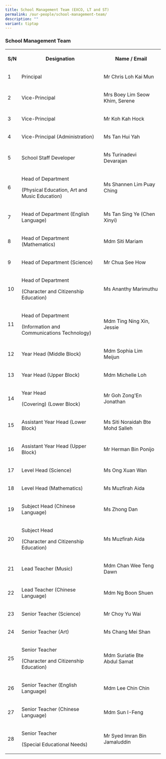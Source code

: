 ```yaml
---
title: School Management Team (EXCO, LT and ST)
permalink: /our-people/school-management-team/
description: ""
variant: tiptap
---
```

<h3>School Management Team</h3>
<table style="minWidth: 75px">
<colgroup>
<col>
<col>
<col>
</colgroup>
<tbody>
<tr>
<th rowspan="1" colspan="1">
<p>S/N</p>
</th>
<th rowspan="1" colspan="1">
<p>Designation</p>
</th>
<th rowspan="1" colspan="1">
<p>Name / Email</p>
</th>
</tr>
<tr>
<td rowspan="1" colspan="1">
<p>1</p>
</td>
<td rowspan="1" colspan="1">
<p>Principal</p>
</td>
<td rowspan="1" colspan="1">
<p>Mr Chris Loh Kai Mun</p>
</td>
</tr>
<tr>
<td rowspan="1" colspan="1">
<p>2</p>
</td>
<td rowspan="1" colspan="1">
<p>Vice-Principal</p>
</td>
<td rowspan="1" colspan="1">
<p>Mrs Boey Lim Seow Khim, Serene</p>
</td>
</tr>
<tr>
<td rowspan="1" colspan="1">
<p>3</p>
</td>
<td rowspan="1" colspan="1">
<p>Vice-Principal</p>
</td>
<td rowspan="1" colspan="1">
<p>Mr Koh Kah Hock</p>
</td>
</tr>
<tr>
<td rowspan="1" colspan="1">
<p>4</p>
</td>
<td rowspan="1" colspan="1">
<p>Vice-Principal (Administration)</p>
</td>
<td rowspan="1" colspan="1">
<p>Ms Tan Hui Yah</p>
</td>
</tr>
<tr>
<td rowspan="1" colspan="1">
<p>5</p>
</td>
<td rowspan="1" colspan="1">
<p>School Staff Developer</p>
</td>
<td rowspan="1" colspan="1">
<p>Ms Turinadevi Devarajan</p>
</td>
</tr>
<tr>
<td rowspan="1" colspan="1">
<p>6</p>
</td>
<td rowspan="1" colspan="1">
<p>Head of Department</p>
<p>(Physical Education, Art and Music Education)</p>
</td>
<td rowspan="1" colspan="1">
<p>Ms Shannen Lim Puay Ching</p>
</td>
</tr>
<tr>
<td rowspan="1" colspan="1">
<p>7</p>
</td>
<td rowspan="1" colspan="1">
<p>Head of Department (English Language)</p>
</td>
<td rowspan="1" colspan="1">
<p>Ms Tan Sing Ye (Chen Xinyi)</p>
</td>
</tr>
<tr>
<td rowspan="1" colspan="1">
<p>8</p>
</td>
<td rowspan="1" colspan="1">
<p>Head of Department (Mathematics)</p>
</td>
<td rowspan="1" colspan="1">
<p>Mdm Siti Mariam</p>
</td>
</tr>
<tr>
<td rowspan="1" colspan="1">
<p>9</p>
</td>
<td rowspan="1" colspan="1">
<p>Head of Department (Science)</p>
</td>
<td rowspan="1" colspan="1">
<p>Mr Chua See How</p>
</td>
</tr>
<tr>
<td rowspan="1" colspan="1">
<p>10</p>
</td>
<td rowspan="1" colspan="1">
<p>Head of Department</p>
<p>(Character and Citizenship Education)</p>
</td>
<td rowspan="1" colspan="1">
<p>Ms Ananthy Marimuthu</p>
</td>
</tr>
<tr>
<td rowspan="1" colspan="1">
<p>11</p>
</td>
<td rowspan="1" colspan="1">
<p>Head of Department</p>
<p>(Information and Communications Technology)</p>
</td>
<td rowspan="1" colspan="1">
<p>Mdm Ting Ning Xin, Jessie</p>
</td>
</tr>
<tr>
<td rowspan="1" colspan="1">
<p>12</p>
</td>
<td rowspan="1" colspan="1">
<p>Year Head (Middle Block)</p>
</td>
<td rowspan="1" colspan="1">
<p>Mdm Sophia Lim Meijun</p>
</td>
</tr>
<tr>
<td rowspan="1" colspan="1">
<p>13</p>
</td>
<td rowspan="1" colspan="1">
<p>Year Head (Upper Block)</p>
</td>
<td rowspan="1" colspan="1">
<p>Mdm Michelle Loh</p>
</td>
</tr>
<tr>
<td rowspan="1" colspan="1">
<p>14</p>
</td>
<td rowspan="1" colspan="1">
<p>Year Head</p>
<p>(Covering) (Lower Block)</p>
</td>
<td rowspan="1" colspan="1">
<p>Mr Goh Zong'En Jonathan</p>
</td>
</tr>
<tr>
<td rowspan="1" colspan="1">
<p>15</p>
</td>
<td rowspan="1" colspan="1">
<p>Assistant Year Head (Lower Block)</p>
</td>
<td rowspan="1" colspan="1">
<p>Ms Siti Noraidah Bte Mohd Salleh</p>
</td>
</tr>
<tr>
<td rowspan="1" colspan="1">
<p>16</p>
</td>
<td rowspan="1" colspan="1">
<p>Assistant Year Head (Upper Block)</p>
</td>
<td rowspan="1" colspan="1">
<p>Mr Herman Bin Ponijo</p>
</td>
</tr>
<tr>
<td rowspan="1" colspan="1">
<p>17</p>
</td>
<td rowspan="1" colspan="1">
<p>Level Head (Science)</p>
</td>
<td rowspan="1" colspan="1">
<p>Ms Ong Xuan Wan</p>
</td>
</tr>
<tr>
<td rowspan="1" colspan="1">
<p>18</p>
</td>
<td rowspan="1" colspan="1">
<p>Level Head (Mathematics)</p>
</td>
<td rowspan="1" colspan="1">
<p>Ms Muzfirah Aida</p>
</td>
</tr>
<tr>
<td rowspan="1" colspan="1">
<p>19</p>
</td>
<td rowspan="1" colspan="1">
<p>Subject Head (Chinese Language)</p>
</td>
<td rowspan="1" colspan="1">
<p>Ms Zhong Dan</p>
</td>
</tr>
<tr>
<td rowspan="1" colspan="1">
<p>20</p>
</td>
<td rowspan="1" colspan="1">
<p>Subject Head</p>
<p>(Character and Citizenship Education)</p>
</td>
<td rowspan="1" colspan="1">
<p>Ms Muzfirah Aida</p>
</td>
</tr>
<tr>
<td rowspan="1" colspan="1">
<p>21</p>
</td>
<td rowspan="1" colspan="1">
<p>Lead Teacher (Music)</p>
</td>
<td rowspan="1" colspan="1">
<p>Mdm Chan Wee Teng Dawn</p>
</td>
</tr>
<tr>
<td rowspan="1" colspan="1">
<p>22</p>
</td>
<td rowspan="1" colspan="1">
<p>Lead Teacher (Chinese Language)</p>
</td>
<td rowspan="1" colspan="1">
<p>Mdm Ng Boon Shuen</p>
</td>
</tr>
<tr>
<td rowspan="1" colspan="1">
<p>23</p>
</td>
<td rowspan="1" colspan="1">
<p>Senior Teacher (Science)</p>
</td>
<td rowspan="1" colspan="1">
<p>Mr Choy Yu Wai</p>
</td>
</tr>
<tr>
<td rowspan="1" colspan="1">
<p>24</p>
</td>
<td rowspan="1" colspan="1">
<p>Senior Teacher (Art)</p>
</td>
<td rowspan="1" colspan="1">
<p>Ms Chang Mei Shan</p>
</td>
</tr>
<tr>
<td rowspan="1" colspan="1">
<p>25</p>
</td>
<td rowspan="1" colspan="1">
<p>Senior Teacher</p>
<p>(Character and Citizenship Education)</p>
</td>
<td rowspan="1" colspan="1">
<p>Mdm Suriatie Bte Abdul Samat</p>
</td>
</tr>
<tr>
<td rowspan="1" colspan="1">
<p>26</p>
</td>
<td rowspan="1" colspan="1">
<p>Senior Teacher (English Language)</p>
</td>
<td rowspan="1" colspan="1">
<p>Mdm Lee Chin Chin</p>
</td>
</tr>
<tr>
<td rowspan="1" colspan="1">
<p>27</p>
</td>
<td rowspan="1" colspan="1">
<p>Senior Teacher (Chinese Language)</p>
</td>
<td rowspan="1" colspan="1">
<p>Mdm Sun I-Feng</p>
</td>
</tr>
<tr>
<td rowspan="1" colspan="1">
<p>28</p>
</td>
<td rowspan="1" colspan="1">
<p>Senior Teacher</p>
<p>(Special Educational Needs)</p>
</td>
<td rowspan="1" colspan="1">
<p>Mr Syed Imran Bin Jamaluddin</p>
</td>
</tr>
</tbody>
</table>
<p></p>